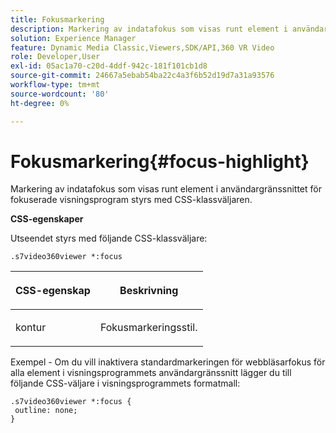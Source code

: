 ```yaml
---
title: Fokusmarkering
description: Markering av indatafokus som visas runt element i användargränssnittet för fokuserade visningsprogram styrs med CSS-klassväljaren.
solution: Experience Manager
feature: Dynamic Media Classic,Viewers,SDK/API,360 VR Video
role: Developer,User
exl-id: 05ac1a70-c20d-4ddf-942c-181f101cb1d8
source-git-commit: 24667a5ebab54ba22c4a3f6b52d19d7a31a93576
workflow-type: tm+mt
source-wordcount: '80'
ht-degree: 0%

---
```


# Fokusmarkering{#focus-highlight}

Markering av indatafokus som visas runt element i användargränssnittet för fokuserade visningsprogram styrs med CSS-klassväljaren.

<!--<a id="section_061E550C1C1D4DB2BD663A898895B38C"></a>-->

**CSS-egenskaper**

Utseendet styrs med följande CSS-klassväljare:

```
.s7video360viewer *:focus
```

<table id="table_94EE3F5BBE4547C0B4943471CEE7EDE4"> 
 <thead> 
  <tr> 
   <th colname="col1" class="entry"> <p> CSS-egenskap </p> </th> 
   <th colname="col2" class="entry"> <p>Beskrivning </p> </th> 
  </tr> 
 </thead>
 <tbody> 
  <tr> 
   <td colname="col1"> <p> <span class="codeph"> kontur </span> </p> </td> 
   <td colname="col2"> <p>Fokusmarkeringsstil. </p> </td> 
  </tr> 
 </tbody> 
</table>

Exempel - Om du vill inaktivera standardmarkeringen för webbläsarfokus för alla element i visningsprogrammets användargränssnitt lägger du till följande CSS-väljare i visningsprogrammets formatmall:

```
.s7video360viewer *:focus { 
 outline: none; 
}
```
